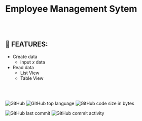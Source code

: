 # Employee Management Sytem

<br/>
<br/>

## :page_with_curl: FEATURES:
- Create data
  - input *x* data
- Read data
  - List View
  - Table View

<br/>
<br/>

![GitHub](https://img.shields.io/github/license/codingtyp/EmployeeManagement-System?label=License&style=flat-square)
![GitHub top language](https://img.shields.io/github/languages/top/codingtyp/EmployeeManagement-System?label=Python&style=flat-square)
![GitHub code size in bytes](https://img.shields.io/github/languages/code-size/codingtyp/EmployeeManagement-System?label=Code%20Size&style=flat-square)

![GitHub last commit](https://img.shields.io/github/last-commit/codingtyp/EmployeeManagement-System?label=Last%20Commit&style=flat-square)
![GitHub commit activity](https://img.shields.io/github/commit-activity/m/codingtyp/EmployeeManagement-System?label=Commit%20Activity&style=flat-square)
